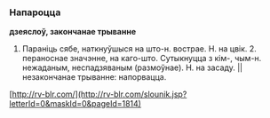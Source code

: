 ### Напароцца
**дзеяслоў, закончанае трыванне**

1. Параніць сябе, наткнуўшыся на што-н. вострае. Н. на цвік. 2. пераноснае значэнне, на каго-што. Сутыкнуцца з кім-, чым-н. нежаданым, неспадзяваным (размоўнае). Н. на засаду. || незакончанае трыванне: напорвацца.

<a rel="author">[http://rv-blr.com/](http://rv-blr.com/slounik.jsp?letterId=0&maskId=0&pageId=1814)</a>
